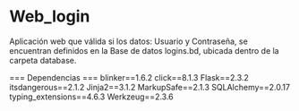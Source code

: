# Web_login

Aplicación web que válida si los datos: Usuario y Contraseña, se encuentran definidos en la Base de datos logins.bd, ubicada dentro de la carpeta database.

 === Dependencias ===
blinker==1.6.2
click==8.1.3
Flask==2.3.2
itsdangerous==2.1.2
Jinja2==3.1.2
MarkupSafe==2.1.3
SQLAlchemy==2.0.17
typing_extensions==4.6.3
Werkzeug==2.3.6
